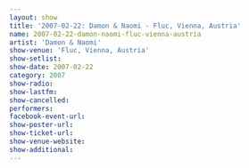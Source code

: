 ```yaml
---
layout: show
title: '2007-02-22: Damon & Naomi - Fluc, Vienna, Austria'
name: 2007-02-22-damon-naomi-fluc-vienna-austria
artist: 'Damon & Naomi'
show-venue: 'Fluc, Vienna, Austria'
show-setlist: 
show-date: 2007-02-22
category: 2007
show-radio: 
show-lastfm: 
show-cancelled: 
performers: 
facebook-event-url: 
show-poster-url: 
show-ticket-url: 
show-venue-website: 
show-additional: 
---
```


